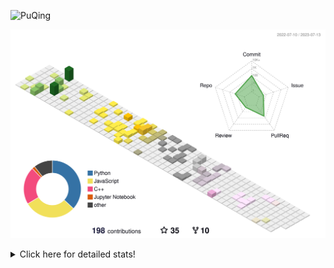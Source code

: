 ![PuQing](https://user-images.githubusercontent.com/27223114/171565019-9a56fae6-b08b-421f-99db-7e830da42371.png)

![](./profile-3d-contrib/profile-season-animate.svg)

<details>
<summary>Click here for detailed stats!</summary>

<!--START_SECTION:waka-->
![Lines of code](https://img.shields.io/badge/From%20Hello%20World%20I%27ve%20Written-702.3%20thousand%20lines%20of%20code-blue)

**🐱 My GitHub Data** 

> 📦 248.5 kB Used in GitHub's Storage 
 > 
> 🏆 81 Contributions in the Year 2023
 > 
> 🚫 Not Opted to Hire
 > 
> 📜 27 Public Repositories 
 > 
> 🔑 27 Private Repositories 
 > 
**I'm an Early 🐤** 

```text
🌞 Morning                283 commits         █████░░░░░░░░░░░░░░░░░░░░   19.32 % 
🌆 Daytime                757 commits         █████████████░░░░░░░░░░░░   51.67 % 
🌃 Evening                176 commits         ███░░░░░░░░░░░░░░░░░░░░░░   12.01 % 
🌙 Night                  249 commits         ████░░░░░░░░░░░░░░░░░░░░░   17.00 % 
```


📊 **This Week I Spent My Time On** 

```text
💬 Programming Languages: 
Markdown                 9 hrs               ██████████████████░░░░░░░   70.03 % 
Docker                   1 hr 21 mins        ███░░░░░░░░░░░░░░░░░░░░░░   10.58 % 
Python                   1 hr 5 mins         ██░░░░░░░░░░░░░░░░░░░░░░░   08.47 % 
C++                      29 mins             █░░░░░░░░░░░░░░░░░░░░░░░░   03.86 % 
YAML                     23 mins             █░░░░░░░░░░░░░░░░░░░░░░░░   03.10 % 

🔥 Editors: 
Obsidian                 9 hrs               ██████████████████░░░░░░░   70.03 % 
VS Code                  3 hrs 51 mins       ███████░░░░░░░░░░░░░░░░░░   29.97 % 

💻 Operating System: 
Windows                  9 hrs               ██████████████████░░░░░░░   70.03 % 
WSL                      3 hrs 51 mins       ███████░░░░░░░░░░░░░░░░░░   29.97 % 
```


<!--END_SECTION:waka-->
</details>

